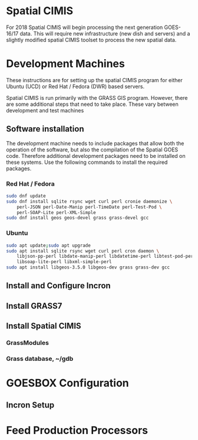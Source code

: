 # Spatial CIMIS

For 2018 Spatial CIMIS will begin processing the next generation GOES-16/17
data.  This will require new infrastructure (new dish and servers) and a slightly
modified spatial CIMIS toolset to process the new spatial data.


# Development Machines

These instructions are for setting up the spatial CIMIS program for either
Ubuntu (UCD) or Red Hat / Fedora (DWR) based servers.

Spatial CIMIS is run primarily with the GRASS GIS program.  However,
there are some additional steps that need to take place. These vary
between development and test machines

## Software installation

The development machine needs to include packages that allow both the
operation of the software, but also the compilation of the Spatial
GOES code.  Therefore additional development packages need to be
installed on these systems.  Use the following commands to install the
required packages.

### Red Hat / Fedora
``` bash
sudo dnf update
sudo dnf install sqlite rsync wget curl perl cronie daemonize \
    perl-JSON perl-Date-Manip perl-TimeDate perl-Test-Pod \
    perl-SOAP-Lite perl-XML-Simple
sudo dnf install geos geos-devel grass grass-devel gcc
```

### Ubuntu
``` bash
sudo apt update;sudo apt upgrade
sudo apt install sqlite rsync wget curl perl cron daemon \
    libjson-pp-perl libdate-manip-perl libdatetime-perl libtest-pod-perl \
    libsoap-lite-perl libxml-simple-perl
sudo apt install libgeos-3.5.0 libgeos-dev grass grass-dev gcc
```

## Install and Configure Incron

## Install GRASS7

## Install Spatial CIMIS

### GrassModules

### Grass database, ~/gdb

# GOESBOX Configuration

## Incron Setup

# Feed Production Processors
